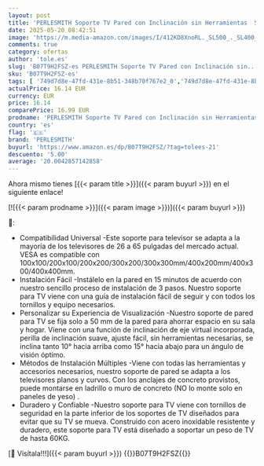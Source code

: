 ```yaml
---
layout: post
title: 'PERLESMITH Soporte TV Pared con Inclinación sin Herramientas  Soporte Television Pared Inclinable para la Mayoría de Televisores Planos & Curvos de 26-65 Pulgadas  hasta 60 kg  VESA máx. 400 x 400 mm'
date: 2025-05-20 08:42:51
image: 'https://m.media-amazon.com/images/I/412KD8XnoRL._SL500_._SL400_.jpg'
comments: true
category: ofertas
author: 'tole.es'
slug: 'B07T9H2FSZ-es PERLESMITH Soporte TV Pared con Inclinación sin...'
sku: 'B07T9H2FSZ-es'
tags: [ '749d7d8e-47fd-431e-8b51-348b70f767e2_0','749d7d8e-47fd-431e-8b51-348b70f767e2_8501','Accesorios para TV, vídeo y home cinema','Arborist Merchandising Root','CML-Tech','Electrónica','Peripherals & Accessories','Self Service','Soportes de pared y techo para TV','Soportes para TV','Special Features Stores','TV, vídeo y home cinema','Tech all','perlesmith','television','🇪🇸', ]
actualPrice: 16.14 EUR
currency: EUR
price: 16.14
comparePrice: 16.99 EUR
prodname: 'PERLESMITH Soporte TV Pared con Inclinación sin Herramientas  Soporte Television Pared Inclinable para la Mayoría de Televisores Planos & Curvos de 26-65 Pulgadas  hasta 60 kg  VESA máx. 400 x 400 mm'
country: 'es'
flag: '🇪🇸'
brand: 'PERLESMITH'
buyurl: 'https://www.amazon.es/dp/B07T9H2FSZ/?tag=tolees-21'
descuento: '5.00'
average: '20.0042857142858'
---
```


Ahora mismo tienes [{{< param title >}}]({{< param buyurl >}}) en el siguiente enlace!

[![{{< param prodname >}}]({{< param image >}})]({{< param buyurl >}})

🔎:

- Compatibilidad Universal -Este soporte para televisor se adapta a la mayoría de los televisores de 26 a 65 pulgadas del mercado actual. VESA es compatible con 100x100/200x100/200x200/300x200/300x300mm/400x200mm/400x300/400x400mm.
- Instalación Fácil -Instálelo en la pared en 15 minutos de acuerdo con nuestro sencillo proceso de instalación de 3 pasos. Nuestro soporte para TV viene con una guía de instalación fácil de seguir y con todos los tornillos y equipo necesarios.
- Personalizar su Experiencia de Visualización -Nuestro soporte de pared para TV se fija solo a 50 mm de la pared para ahorrar espacio en su sala y hogar. Viene con una función de inclinación de eje virtual incorporada, perilla de inclinación suave, ajuste fácil, sin herramientas necesarias, se inclina tanto 10° hacia arriba como 15° hacia abajo para un ángulo de visión óptimo.
- Métodos de Instalación Múltiples -Viene con todas las herramientas y accesorios necesarios, nuestro soporte de pared se adapta a los televisores planos y curvos. Con los anclajes de concreto provistos, puede montarse en ladrillo o muro de concreto (NO lo monte solo en paneles de yeso) .
- Duradero y Confiable -Nuestro soporte para TV viene con tornillos de seguridad en la parte inferior de los soportes de TV diseñados para evitar que su TV se mueva. Construido con acero inoxidable resistente y duradero, este soporte para TV está diseñado a soportar un peso de TV de hasta 60KG.

[🛒 Visítala!!!]({{< param buyurl >}})
{{<world>}}B07T9H2FSZ{{</world>}}
